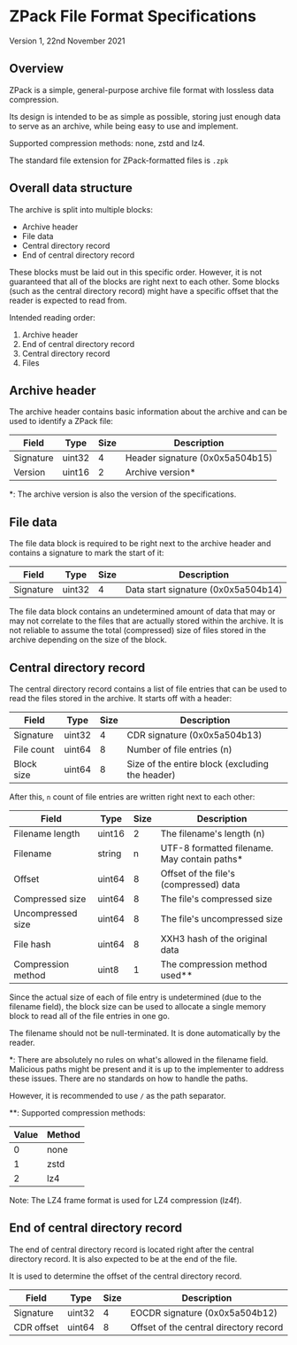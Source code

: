 ZPack File Format Specifications
================================
Version 1, 22nd November 2021

Overview
-------------------------
ZPack is a simple, general-purpose archive file format with lossless data compression.

Its design is intended to be as simple as possible, storing just enough data to serve as an archive,
while being easy to use and implement.

Supported compression methods: none, zstd and lz4.

The standard file extension for ZPack-formatted files is `.zpk`

Overall data structure
-------------------------
The archive is split into multiple blocks:
- Archive header
- File data
- Central directory record
- End of central directory record

These blocks must be laid out in this specific order. However, it is not guaranteed that all of the
blocks are right next to each other. Some blocks (such as the central directory record) might have a
specific offset that the reader is expected to read from.

Intended reading order:
1. Archive header
2. End of central directory record
3. Central directory record
4. Files

Archive header
-------------------------
The archive header contains basic information about the archive and can be used to identify a ZPack
file:

|   Field   |  Type  | Size |           Description           |
| --------- | ------ | ---- | ------------------------------- |
| Signature | uint32 | 4    | Header signature (0x0x5a504b15) |
|  Version  | uint16 | 2    | Archive version*                |

*: The archive version is also the version of the specifications.

File data
-------------------------
The file data block is required to be right next to the archive header and contains a signature to 
mark the start of it:

|   Field   |  Type  | Size |             Description             |
| --------- | ------ | ---- | ----------------------------------- |
| Signature | uint32 | 4    | Data start signature (0x0x5a504b14) |

The file data block contains an undetermined amount of data that may or may not correlate to the files
that are actually stored within the archive. It is not reliable to assume the total (compressed) size of files stored in the archive depending on the size of the block.

Central directory record
-------------------------
The central directory record contains a list of file entries that can be used to read the files
stored in the archive. It starts off with a header:

|   Field    |  Type  | Size |                  Description                    |
| ---------- | ------ | ---- | ----------------------------------------------- |
| Signature  | uint32 | 4    | CDR signature (0x0x5a504b13)                    |
| File count | uint64 | 8    | Number of file entries (n)                      |
| Block size | uint64 | 8    | Size of the entire block (excluding the header) |

After this, `n` count of file entries are written right next to each other:

|       Field        |  Type  | Size |                  Description                    |
| ------------------ | ------ | ---- | ----------------------------------------------- |
| Filename length    | uint16 | 2    | The filename's length (n)                       |
| Filename           | string | n    | UTF-8 formatted filename. May contain paths*    |
| Offset             | uint64 | 8    | Offset of the file's (compressed) data          |
| Compressed size    | uint64 | 8    | The file's compressed size                      |
| Uncompressed size  | uint64 | 8    | The file's uncompressed size                    |
| File hash          | uint64 | 8    | XXH3 hash of the original data                  |
| Compression method | uint8  | 1    | The compression method used**                   |

Since the actual size of each of file entry is undetermined (due to the filename field), the block 
size can be used to allocate a single memory block to read all of the file entries in one go.

The filename should not be null-terminated. It is done automatically by the reader.

*: There are absolutely no rules on what's allowed in the filename field. Malicious paths might be 
present and it is up to the implementer to address these issues. There are no standards on how to 
handle the paths.

However, it is recommended to use `/` as the path separator.

**: Supported compression methods:

| Value | Method |
| ----- | ------ |
| 0     | none   |
| 1     | zstd   |
| 2     | lz4    |

Note: The LZ4 frame format is used for LZ4 compression (lz4f).

End of central directory record
-------------------------
The end of central directory record is located right after the central directory record. It is also 
expected to be at the end of the file.

It is used to determine the offset of the central directory record.

|   Field    |  Type  | Size |              Description               |
| ---------- | ------ | ---- | -------------------------------------- |
| Signature  | uint32 | 4    | EOCDR signature (0x0x5a504b12)         |
| CDR offset | uint64 | 8    | Offset of the central directory record |